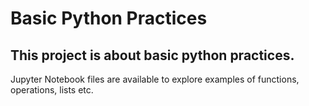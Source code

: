 # Basic Python Practices
## This project is about basic python practices. 
Jupyter Notebook files are available to explore examples of functions, operations, lists etc.
